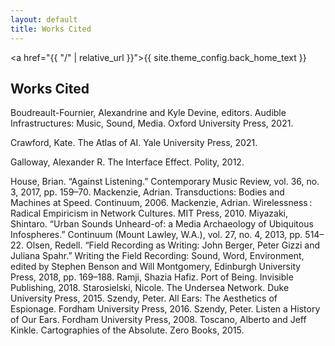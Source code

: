 ```yaml
---
layout: default
title: Works Cited
---
```

<a href="{{ "/" | relative_url }}">{{ site.theme_config.back_home_text }}</a>
<h2>Works Cited</h2>

Boudreault-Fournier, Alexandrine and Kyle Devine, editors. Audible Infrastructures: Music, 
    Sound, Media. Oxford University Press, 2021.

Crawford, Kate. The Atlas of AI. Yale University Press, 2021.

Galloway, Alexander R. The Interface Effect. Polity, 2012.

House, Brian. “Against Listening.” Contemporary Music Review, vol. 36, no. 3, 2017, 
pp. 159–70.
Mackenzie, Adrian. Transductions: Bodies and Machines at Speed. Continuum, 2006.
Mackenzie, Adrian. Wirelessness : Radical Empiricism in Network Cultures. MIT Press, 2010.
Miyazaki, Shintaro. “Urban Sounds Unheard-of: a Media Archaeology of Ubiquitous 
Infospheres.” Continuum (Mount Lawley, W.A.), vol. 27, no. 4, 2013, pp. 514–22.
Olsen, Redell. “Field Recording as Writing: John Berger, Peter Gizzi and Juliana Spahr.” 
Writing the Field Recording: Sound, Word, Environment, edited by Stephen Benson and 
Will Montgomery, Edinburgh University Press, 2018, pp. 169–188.
Ramji, Shazia Hafiz. Port of Being. Invisible Publishing, 2018.
Starosielski, Nicole. The Undersea Network. Duke University Press, 2015.
Szendy, Peter. All Ears: The Aesthetics of Espionage. Fordham University Press, 2016.
Szendy, Peter. Listen a History of Our Ears. Fordham University Press, 2008.
Toscano, Alberto and Jeff Kinkle. Cartographies of the Absolute. Zero Books, 2015.
